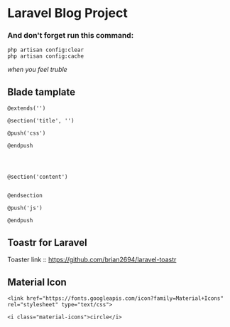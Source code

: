 # Laravel Blog Project
### And don't forget run this command:

```angular2html
php artisan config:clear
php artisan config:cache
```
*when you feel truble*

## Blade tamplate
```
@extends('')

@section('title', '')

@push('css')

@endpush




@section('content')


@endsection

@push('js')

@endpush
```
## Toastr for Laravel
Toaster link :: https://github.com/brian2694/laravel-toastr

## Material Icon
```
<link href="https://fonts.googleapis.com/icon?family=Material+Icons" rel="stylesheet" type="text/css">
```

```
<i class="material-icons">circle</i>
```

